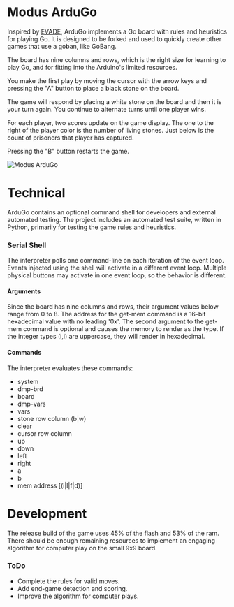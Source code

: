 # Modus ArduGo
Inspired by [EVADE](https://moduscreate.com/blog/announcing-evade-our-first-arduboy-game/), ArduGo implements a Go board with rules and heuristics for playing Go. It is designed to be forked and used to quickly create other games that use a goban, like GoBang. 

The board has nine columns and rows, which is the right size for learning to play Go, and for fitting into the Arduino's limited resources.

You make the first play by moving the cursor with the arrow keys and pressing the "A"  button to place a black stone on the board.

The game will respond by placing a white stone on the board and then it is your turn again. You continue to alternate turns until one player wins.

For each player, two scores update on the game display. The one to the right of the player color is the number of living stones. Just below is the count of prisoners that player has captured.

Pressing the "B" button restarts the game.

![Modus ArduGo](https://raw.githubusercontent.com/ModusCreateOrg/go-arduboy-game/master/images/web/ModusCreat-ArduGo-1-MODUS-article-featured.jpg "Modus ArduGo")


# Technical
ArduGo contains an optional command shell for developers and external automated testing. The project includes an automated test suite, written in Python, primarily for testing the game rules and heuristics. 

### Serial Shell
The interpreter polls one command-line on each iteration of the event loop. Events injected using the shell will activate in a different event loop. Multiple physical buttons may activate in one event loop, so the behavior is different.

#### Arguments
Since the board has nine columns and rows, their argument values below range from 0 to 8. The address for the get-mem command is a 16-bit hexadecimal value with no leading '0x'. The second argument to the get-mem command is optional and causes the memory to render as the type. If the integer types (i,l) are uppercase, they will render in hexadecimal.

#### Commands
The interpreter evaluates these commands:

* system
* dmp-brd
* board
* dmp-vars
* vars
* stone row column (b|w)
* clear
* cursor row column
* up
* down
* left
* right
* a
* b
* mem address [(i|l|f|d)]

# Development
The release build of the game uses 45% of the flash and 53% of the ram. There should be enough remaining resources to implement an engaging algorithm for computer play on the small 9x9 board.

### ToDo
* Complete the rules for valid moves.
* Add end-game detection and scoring.
* Improve the algorithm for computer plays.




 





